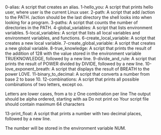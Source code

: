 0-alias: A script that creates an alias.
1-hello_you: A script that prints hello user, where user is the current Linux user.
2-path: A script that add /action to the PATH. /action should be the last directory the shell looks into when looking for a program.
3-paths: A script that counts the number of directories in the PATH.
4-global_variables: A script that lists environment variables.
5-local_variables: A script that lists all local variables and environment variables, and functions.
6-create_local_variable: A script that creates a new local variable.
7-create_global_variable: A script that creates a new global variable.
8-true_knowledge: A script that prints the result of the addition of 128 with the value stored in the environment variable TRUEKNOWLEDGE, followed by a new line.
9-divide_and_rule: A script that prints the result of POWER divided by DIVIDE, followed by a new line.
10-love_exponent_breath: A script that displays the result of BREATH to the power LOVE.
11-binary_to_decimal: A script that converts a number from base 2 to base 10.
12-combinations: A script that prints all possible combinations of two letters, except oo.

Letters are lower cases, from a to z
One combination per line
The output should be alpha ordered, starting with aa
Do not print oo
Your script file should contain maximum 64 characters

13-print_float: A script that prints a number with two decimal places, followed by a new line.

The number will be stored in the environment variable NUM.


